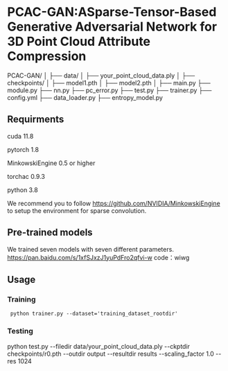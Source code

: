 #  PCAC-GAN:ASparse-Tensor-Based Generative Adversarial Network for 3D Point Cloud Attribute Compression

PCAC-GAN/
│
├── data/
│   ├── your_point_cloud_data.ply
│
├── checkpoints/
│   ├── model1.pth
│   ├── model2.pth
│
├── main.py
├── module.py
├── nn.py
├── pc_error.py
├── test.py
├── trainer.py
├── config.yml
├── data_loader.py
├── entropy_model.py


## Requirments
cuda 11.8

pytorch 1.8

MinkowskiEngine 0.5 or higher

torchac 0.9.3

python 3.8

We recommend you to follow https://github.com/NVIDIA/MinkowskiEngine to setup the environment for sparse convolution. 


## Pre-trained models
We trained seven models with seven different parameters.
https://pan.baidu.com/s/1xfSJxzJ1yuPdFro2qfvi-w
code：wiwg 

## Usage

### Training
```shell
 python trainer.py --dataset='training_dataset_rootdir'
```

### Testing

python test.py --filedir data/your_point_cloud_data.ply --ckptdir checkpoints/r0.pth --outdir output --resultdir results --scaling_factor 1.0 --res 1024


